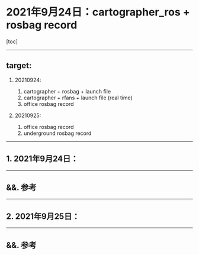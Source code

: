 # 2021年9月24日：cartographer_ros + rosbag record

[toc]

---

## **target:**

1. 20210924:
   1. cartographer + rosbag + launch file
   2. cartographer + rfans + launch file (real time)
   3. office rosbag record



2. 20210925:
   1. office rosbag record
   2. underground rosbag record



---

## 1. 2021年9月24日：





---

## &&. 参考





---

## 2. 2021年9月25日：





---

## &&. 参考



